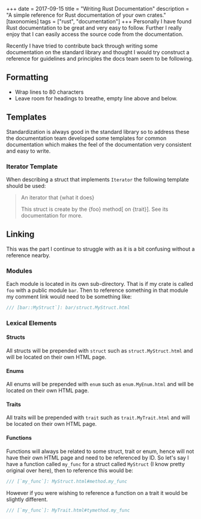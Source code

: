 +++
date = 2017-09-15
title = "Writing Rust Documentation"
description = "A simple reference for Rust documentation of your own crates."
[taxonomies]
tags = ["rust", "documentation"]
+++
Personally I have found Rust documentation to be great and very easy to follow.
Further I really enjoy that I can easily access the source code from the
documentation.

Recently I have tried to contribute back through writing some documentation on
the standard library and thought I would try construct a reference for
guidelines and principles the docs team seem to be following.

## Formatting

* Wrap lines to 80 characters
* Leave room for headings to breathe, empty line above and below.

## Templates

Standardization is always good in the standard library so to address these the
documentation team developed some templates for common documentation which makes
the feel of the documentation very consistent and easy to write.

### Iterator Template

When describing a struct that implements `Iterator` the following template
should be used:
> An iterator that {what it does}
>
> This struct is create by the {foo} method[ on {trait}]. See its documentation
> for more.

## Linking

This was the part I continue to struggle with as it is a bit confusing without a
reference nearby.

### Modules

Each module is located in its own sub-directory. That is if my crate is called
`foo` with a public module `bar`. Then to reference something in that module my
comment link would need to be something like:
```rust
/// [bar::MyStruct`]: bar/struct.MyStruct.html
```

### Lexical Elements

#### Structs

All structs will be prepended with `struct` such as `struct.MyStruct.html` and
will be located on their own HTML page.

#### Enums

All enums will be prepended with `enum` such as `enum.MyEnum.html` and will be
located on their own HTML page.

#### Traits

All traits will be prepended with `trait` such as `trait.MyTrait.html` and will
be located on their own HTML page.

#### Functions

Functions will always be related to some struct, trait or enum, hence will not
have their own HTML page and need to be referenced by ID. So let's say I have a
function called `my_func` for a struct called `MyStruct` (I know pretty original
over here), then to reference this would be:

```rust
/// [`my_func`]: MyStruct.html#method.my_func
```

However if you were wishing to reference a function on a trait it would be
slightly different.

```rust
/// [`my_func`]: MyTrait.html#tymethod.my_func
```
